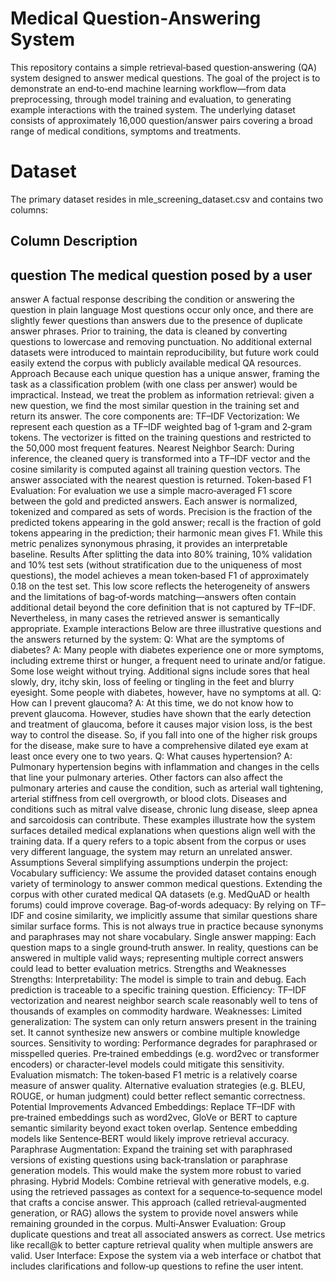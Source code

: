 # Medical Question‑Answering System
This repository contains a simple retrieval‑based question‑answering (QA) system
designed to answer medical questions. The goal of the project is to
demonstrate an end‑to‑end machine learning workflow—from data
preprocessing, through model training and evaluation, to generating
example interactions with the trained system. The underlying
dataset consists of approximately 16,000 question/answer pairs
covering a broad range of medical conditions, symptoms and
treatments.
# Dataset
The primary dataset resides in mle_screening_dataset.csv and
contains two columns:
## Column	Description
## question	The medical question posed by a user
answer	A factual response describing the condition or
answering the question in plain language
Most questions occur only once, and there are slightly fewer
questions than answers due to the presence of duplicate answer
phrases. Prior to training, the data is cleaned by converting
questions to lowercase and removing punctuation. No additional
external datasets were introduced to maintain reproducibility, but
future work could easily extend the corpus with publicly available
medical QA resources.
Approach
Because each unique question has a unique answer, framing the task as
a classification problem (with one class per answer) would be
impractical. Instead, we treat the problem as information
retrieval: given a new question, we find the most similar question
in the training set and return its answer. The core components are:
TF–IDF Vectorization: We represent each question as a
TF–IDF weighted bag of 1‑gram and 2‑gram tokens. The
vectorizer is fitted on the training questions and restricted to
the 50,000 most frequent features.
Nearest Neighbor Search: During inference, the cleaned
query is transformed into a TF–IDF vector and the cosine
similarity is computed against all training question vectors.
The answer associated with the nearest question is returned.
Token‑based F1 Evaluation: For evaluation we use a simple
macro‑averaged F1 score between the gold and predicted answers.
Each answer is normalized, tokenized and compared as sets of
words. Precision is the fraction of the predicted tokens
appearing in the gold answer; recall is the fraction of gold
tokens appearing in the prediction; their harmonic mean gives
F1. While this metric penalizes synonymous phrasing, it provides
an interpretable baseline.
Results
After splitting the data into 80% training, 10% validation and 10%
test sets (without stratification due to the uniqueness of most
questions), the model achieves a mean token‑based F1 of
approximately 0.18 on the test set. This low score reflects the
heterogeneity of answers and the limitations of bag‑of‑words
matching—answers often contain additional detail beyond the core
definition that is not captured by TF–IDF. Nevertheless, in many
cases the retrieved answer is semantically appropriate.
Example interactions
Below are three illustrative questions and the answers returned by
the system:
Q: What are the symptoms of diabetes?
A: Many people with diabetes experience one or more symptoms,
including extreme thirst or hunger, a frequent need to urinate
and/or fatigue. Some lose weight without trying. Additional
signs include sores that heal slowly, dry, itchy skin, loss of
feeling or tingling in the feet and blurry eyesight. Some people
with diabetes, however, have no symptoms at all.
Q: How can I prevent glaucoma?
A: At this time, we do not know how to prevent glaucoma.
However, studies have shown that the early detection and
treatment of glaucoma, before it causes major vision loss, is the
best way to control the disease. So, if you fall into one of
the higher risk groups for the disease, make sure to have a
comprehensive dilated eye exam at least once every one to two
years.
Q: What causes hypertension?
A: Pulmonary hypertension begins with inflammation and
changes in the cells that line your pulmonary arteries. Other
factors can also affect the pulmonary arteries and cause the
condition, such as arterial wall tightening, arterial stiffness
from cell overgrowth, or blood clots. Diseases and conditions
such as mitral valve disease, chronic lung disease, sleep apnea
and sarcoidosis can contribute.
These examples illustrate how the system surfaces detailed medical
explanations when questions align well with the training data. If a
query refers to a topic absent from the corpus or uses very
different language, the system may return an unrelated answer.
Assumptions
Several simplifying assumptions underpin the project:
Vocabulary sufficiency: We assume the provided dataset
contains enough variety of terminology to answer common medical
questions. Extending the corpus with other curated medical QA
datasets (e.g. MedQuAD or health forums) could improve coverage.
Bag‑of‑words adequacy: By relying on TF–IDF and cosine
similarity, we implicitly assume that similar questions share
similar surface forms. This is not always true in practice
because synonyms and paraphrases may not share vocabulary.
Single answer mapping: Each question maps to a single
ground‑truth answer. In reality, questions can be answered in
multiple valid ways; representing multiple correct answers could
lead to better evaluation metrics.
Strengths and Weaknesses
Strengths:
Interpretability: The model is simple to train and debug.
Each prediction is traceable to a specific training question.
Efficiency: TF–IDF vectorization and nearest neighbor search
scale reasonably well to tens of thousands of examples on
commodity hardware.
Weaknesses:
Limited generalization: The system can only return answers
present in the training set. It cannot synthesize new answers or
combine multiple knowledge sources.
Sensitivity to wording: Performance degrades for
paraphrased or misspelled queries. Pre‑trained embeddings (e.g.
word2vec or transformer encoders) or character‑level models could
mitigate this sensitivity.
Evaluation mismatch: The token‑based F1 metric is a
relatively coarse measure of answer quality. Alternative
evaluation strategies (e.g. BLEU, ROUGE, or human judgment) could
better reflect semantic correctness.
Potential Improvements
Advanced Embeddings: Replace TF–IDF with pre‑trained
embeddings such as word2vec, GloVe or BERT to capture semantic
similarity beyond exact token overlap. Sentence embedding models
like Sentence‑BERT would likely improve retrieval accuracy.
Paraphrase Augmentation: Expand the training set with
paraphrased versions of existing questions using back‑translation
or paraphrase generation models. This would make the system more
robust to varied phrasing.
Hybrid Models: Combine retrieval with generative models,
e.g. using the retrieved passages as context for a
sequence‑to‑sequence model that crafts a concise answer. This
approach (called retrieval‑augmented generation, or RAG) allows
the system to provide novel answers while remaining grounded in
the corpus.
Multi‑Answer Evaluation: Group duplicate questions and treat
all associated answers as correct. Use metrics like recall@k to
better capture retrieval quality when multiple answers are valid.
User Interface: Expose the system via a web interface or
chatbot that includes clarifications and follow‑up questions to
refine the user intent.

